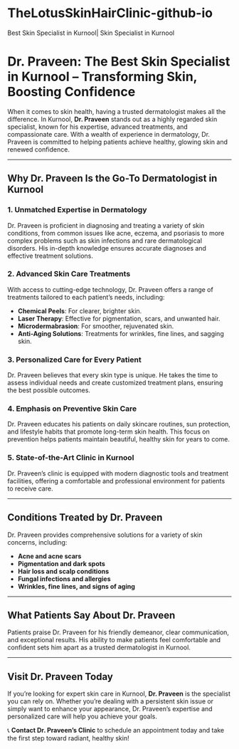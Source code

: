 # TheLotusSkinHairClinic-github-io
Best Skin Specialist in Kurnool| Skin Specialist in Kurnool


# Dr. Praveen: The Best Skin Specialist in Kurnool – Transforming Skin, Boosting Confidence  

When it comes to skin health, having a trusted dermatologist makes all the difference. In Kurnool, **Dr. Praveen** stands out as a highly regarded skin specialist, known for his expertise, advanced treatments, and compassionate care. With a wealth of experience in dermatology, Dr. Praveen is committed to helping patients achieve healthy, glowing skin and renewed confidence.  

---

## Why Dr. Praveen Is the Go-To Dermatologist in Kurnool  

### 1. Unmatched Expertise in Dermatology  
Dr. Praveen is proficient in diagnosing and treating a variety of skin conditions, from common issues like acne, eczema, and psoriasis to more complex problems such as skin infections and rare dermatological disorders. His in-depth knowledge ensures accurate diagnoses and effective treatment solutions.  

### 2. Advanced Skin Care Treatments  
With access to cutting-edge technology, Dr. Praveen offers a range of treatments tailored to each patient’s needs, including:  
- **Chemical Peels**: For clearer, brighter skin.  
- **Laser Therapy**: Effective for pigmentation, scars, and unwanted hair.  
- **Microdermabrasion**: For smoother, rejuvenated skin.  
- **Anti-Aging Solutions**: Treatments for wrinkles, fine lines, and sagging skin.  

### 3. Personalized Care for Every Patient  
Dr. Praveen believes that every skin type is unique. He takes the time to assess individual needs and create customized treatment plans, ensuring the best possible outcomes.  

### 4. Emphasis on Preventive Skin Care  
Dr. Praveen educates his patients on daily skincare routines, sun protection, and lifestyle habits that promote long-term skin health. This focus on prevention helps patients maintain beautiful, healthy skin for years to come.  

### 5. State-of-the-Art Clinic in Kurnool  
Dr. Praveen’s clinic is equipped with modern diagnostic tools and treatment facilities, offering a comfortable and professional environment for patients to receive care.  

---

## Conditions Treated by Dr. Praveen  
Dr. Praveen provides comprehensive solutions for a variety of skin concerns, including:  
- **Acne and acne scars**  
- **Pigmentation and dark spots**  
- **Hair loss and scalp conditions**  
- **Fungal infections and allergies**  
- **Wrinkles, fine lines, and signs of aging**  

---

## What Patients Say About Dr. Praveen  
Patients praise Dr. Praveen for his friendly demeanor, clear communication, and exceptional results. His ability to make patients feel comfortable and confident sets him apart as a trusted dermatologist in Kurnool.  

---

## Visit Dr. Praveen Today  
If you’re looking for expert skin care in Kurnool, **Dr. Praveen** is the specialist you can rely on. Whether you’re dealing with a persistent skin issue or simply want to enhance your appearance, Dr. Praveen’s expertise and personalized care will help you achieve your goals.  

📞 **Contact Dr. Praveen’s Clinic** to schedule an appointment today and take the first step toward radiant, healthy skin!  
